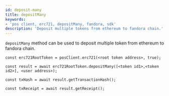 ```yaml
---
id: deposit-many
title: depositMany
keywords: 
- 'pos client, erc721, depositMany, fandora, sdk'
description: 'Deposit multiple tokens from ethereum to fandora chain.'
---
```


`depositMany` method can be used to deposit multiple token from ethereum to fandora chain.

```
const erc721RootToken = posClient.erc721(<root token address>, true);

const result = await erc721RootToken.depositMany([<token id1>,<token id2>], <user address>);

const txHash = await result.getTransactionHash();

const txReceipt = await result.getReceipt();

```
